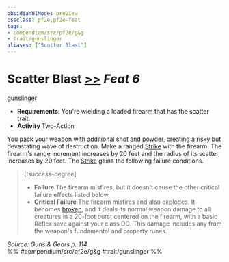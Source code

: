 ```yaml
---
obsidianUIMode: preview
cssclass: pf2e,pf2e-feat
tags:
- compendium/src/pf2e/g&g
- trait/gunslinger
aliases: ["Scatter Blast"]
---
```

# Scatter Blast  [>>](rules/core-rulebook/chapter-9-playing-the-game.md#Actions "Two-Action") *Feat 6*  
[gunslinger](rules/traits/gunslinger-g-g.md "Gunslinger Class Trait")  

- **Requirements**: You're wielding a loaded firearm that has the scatter trait.
- **Activity** Two-Action

You pack your weapon with additional shot and powder, creating a risky but devastating wave of destruction. Make a ranged [Strike](rules/actions/strike.md) with the firearm. The firearm's range increment increases by 20 feet and the radius of its scatter increases by 20 feet. The [Strike](rules/actions/strike.md) gains the following failure conditions.

> [!success-degree] 
> - **Failure** The firearm misfires, but it doesn't cause the other critical failure effects listed below.
> - **Critical Failure** The firearm misfires and also explodes. It becomes [broken](rules/conditions.md#Broken), and it deals its normal weapon damage to all creatures in a 20-foot burst centered on the firearm, with a basic Reflex save against your class DC. This damage includes any from the weapon's fundamental and property runes.

*Source: Guns & Gears p. 114*  
%% #compendium/src/pf2e/g&g #trait/gunslinger %%
